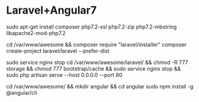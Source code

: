 # Laravel+Angular7

sudo apt-get install composer php7.2-xsl php7.2-zip php7.2-mbstring libapache2-mod-php7.2

cd /var/www/awesome &&
composer require "laravel/installer"
composer create-project laravel/laravel --prefer-dist

sudo service nginx stop 
cd /var/www/awesome/laravel/ && chmod -R 777 storage && chmod 777 bootstrap/cache && sudo service nginx stop && sudo php artisan serve  --host 0.0.0.0 --port 80

cd /var/www/awesome/ && mkdir angular && cd angular
sudo npm install -g @angular/cli
